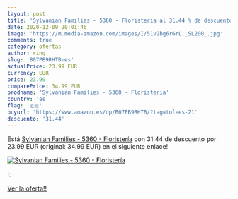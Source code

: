 ```yaml
---
layout: post
title: 'Sylvanian Families - 5360 - Floristería al 31.44 % de descuento'
date: 2020-12-09 20:01:46
image: 'https://m.media-amazon.com/images/I/51v2hg6rGrL._SL200_.jpg'
comments: true
category: ofertas
author: ring
slug: 'B07PB9RHTB-es'
actualPrice: 23.99 EUR
currency: EUR
price: 23.99
comparePrice: 34.99 EUR
prodname: 'Sylvanian Families - 5360 - Floristería'
country: 'es'
flag: '🇪🇸'
buyurl: 'https://www.amazon.es/dp/B07PB9RHTB/?tag=tolees-21'
descuento: '31.44'
---
```


Está [Sylvanian Families - 5360 - Floristería](https://www.amazon.es/dp/B07PB9RHTB/?tag=tolees-21) con 31.44 de descuento por 23.99 EUR (original: 34.99 EUR) en el siguiente enlace!

[![Sylvanian Families - 5360 - Floristería](https://m.media-amazon.com/images/I/51v2hg6rGrL._SL200_.jpg)](https://www.amazon.es/dp/B07PB9RHTB/?tag=tolees-21)

ℹ️:


[Ver la oferta!!](https://www.amazon.es/dp/B07PB9RHTB/?tag=tolees-21)
